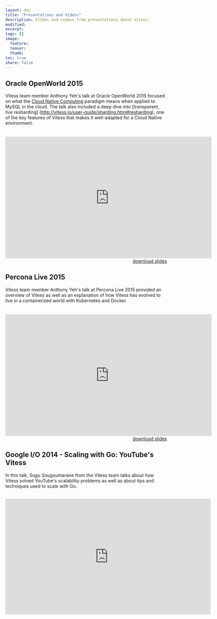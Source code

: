 ```yaml
---
layout: doc
title: "Presentations and Videos"
description: Slides and videos from presentations about Vitess.
modified:
excerpt:
tags: []
image:
  feature:
  teaser:
  thumb:
toc: true
share: false
---
```


## Oracle OpenWorld 2015

Vitess team member Anthony Yeh's talk at Oracle OpenWorld 2015 focused on
what the [Cloud Native Computing](http://cncf.io) paradigm means when
applied to MySQL in the cloud. The talk also included a deep dive into
[transparent, live resharding]
(http://vitess.io/user-guide/sharding.html#resharding), one of the key
features of Vitess that makes it well-adapted for a Cloud Native environment.

<iframe src="http://docs.google.com/gview?url=http://vitess.io/resources/openworld-2015-vitess.pdf&embedded=true" style="width:643px; height:379px; margin-top: 20px;" frameborder="0"></iframe>
<div style="text-align: right; width: 100%; margin-bottom:20px"><a href="http://vitess.io/resources/openworld-2015-vitess.pdf">download slides</a></div>

## Percona Live 2015

Vitess team member Anthony Yeh's talk at Percona Live 2015 provided an overview of Vitess as well as an explanation of how Vitess has evolved to live in a containerized world with Kubernetes and Docker.

<iframe src="http://docs.google.com/gview?url=http://vitess.io/resources/percona-2015-vitess-and-kubernetes.pdf&embedded=true" style="width:643px; height:379px; margin-top: 20px;" frameborder="0"></iframe>
<div style="text-align: right; width: 100%; margin-bottom:20px"><a href="https://github.com/youtube/vitess/blob/master/doc/slides/Percona2015.pptx?raw=true">download slides</a></div>


## Google I/O 2014 - Scaling with Go: YouTube's Vitess

In this talk, Sugu Sougoumarane from the Vitess team talks about how Vitess
solved YouTube's scalability problems as well as about tips and techniques
used to scale with Go.<br><br>

<iframe width="640" height="360" src="https://www.youtube.com/embed/midJ6b1LkA0" frameborder="0" allowfullscreen></iframe>
